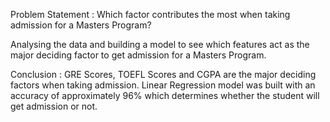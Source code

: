 Problem Statement : Which factor contributes the most when taking admission for a Masters Program?

Analysing the data and building a model to see which features act as the major deciding factor to get admission for a Masters Program.

Conclusion : GRE Scores, TOEFL Scores and CGPA are the major deciding factors when taking admission. Linear Regression model was built with an accuracy of approximately 96% which determines whether the student will get admission or not.
